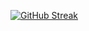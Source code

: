 [![GitHub Streak](https://streak-stats.demolab.com?user=jpb12&hide_border=true&date_format=j%20M%5B%20Y%5D)](https://git.io/streak-stats)
